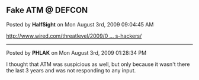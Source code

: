 ## Fake ATM @ DEFCON
Posted by **HalfSight** on Mon August 3rd, 2009 09:04:45 AM

<!-- m --><a class="postlink" href="http://www.wired.com/threatlevel/2009/08/malicious-atm-catches-hackers/">http://www.wired.com/threatlevel/2009/0 ... s-hackers/</a><!-- m -->

--------------------------------------------------------------------------------

Posted by **PHLAK** on Mon August 3rd, 2009 01:28:34 PM

I thought that ATM was suspicious as well, but only because it wasn't there the last 3 years and was not responding to any input.
